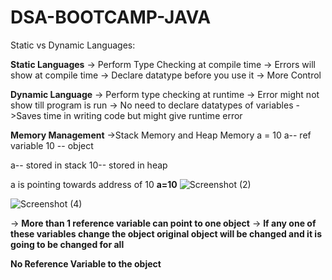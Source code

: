 # DSA-BOOTCAMP-JAVA

Static vs Dynamic Languages:

**Static Languages**
-> Perform Type Checking at compile time
-> Errors will show at compile time
-> Declare datatype before you use it
-> More Control

**Dynamic Language**
-> Perform type checking at runtime
-> Error might not show till program is run
-> No need to declare datatypes of variables
->Saves time in writing code but might give runtime error

**Memory Management**
->Stack Memory and Heap Memory
a = 10
a-- ref variable
10 -- object

a-- stored in stack
10-- stored in heap

a is pointing towards address of 10
**a=10**
![Screenshot (2)](https://user-images.githubusercontent.com/106425794/171350413-94915995-9e04-4e86-8800-b53ccb48978a.png)

![Screenshot (4)](https://user-images.githubusercontent.com/106425794/171351457-3080f479-180d-4384-87d0-8f7c3b48d37f.png)

-> **More than 1 reference variable can point to one object**
-> **If any one of these variables change the object original object will be changed and it is going to be changed for all**

**No Reference Variable to the object**
